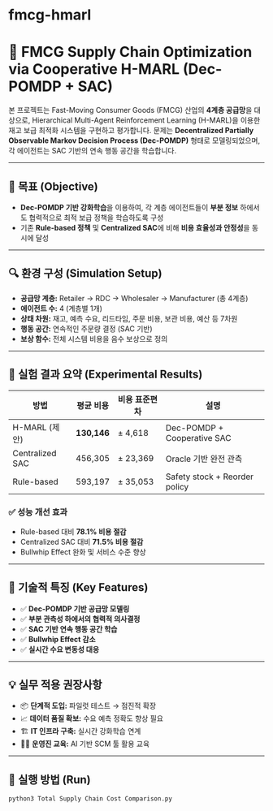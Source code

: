 # fmcg-hmarl
# 🧠 FMCG Supply Chain Optimization via Cooperative H-MARL (Dec-POMDP + SAC)

본 프로젝트는 Fast-Moving Consumer Goods (FMCG) 산업의 **4계층 공급망**을 대상으로, Hierarchical Multi-Agent Reinforcement Learning (H-MARL)을 이용한 재고 보급 최적화 시스템을 구현하고 평가합니다. 문제는 **Decentralized Partially Observable Markov Decision Process (Dec-POMDP)** 형태로 모델링되었으며, 각 에이전트는 SAC 기반의 연속 행동 공간을 학습합니다.

---

## 🎯 목표 (Objective)
- **Dec-POMDP 기반 강화학습**을 이용하여, 각 계층 에이전트들이 **부분 정보** 하에서도 협력적으로 최적 보급 정책을 학습하도록 구성
- 기존 **Rule-based 정책** 및 **Centralized SAC**에 비해 **비용 효율성과 안정성**을 동시에 달성

---

## 🔍 환경 구성 (Simulation Setup)
- **공급망 계층:** Retailer → RDC → Wholesaler → Manufacturer (총 4계층)
- **에이전트 수:** 4 (계층별 1개)
- **상태 차원:** 재고, 예측 수요, 리드타임, 주문 비용, 보관 비용, 예산 등 7차원
- **행동 공간:** 연속적인 주문량 결정 (SAC 기반)
- **보상 함수:** 전체 시스템 비용을 음수 보상으로 정의

---

## 🧪 실험 결과 요약 (Experimental Results)

| 방법             | 평균 비용 | 비용 표준편차 | 설명                           |
|------------------|-----------|----------------|--------------------------------|
| H-MARL (제안)    | **130,146** | ± 4,618       | Dec-POMDP + Cooperative SAC    |
| Centralized SAC  | 456,305   | ± 23,369      | Oracle 기반 완전 관측          |
| Rule-based       | 593,197   | ± 35,053      | Safety stock + Reorder policy |

### ✅ 성능 개선 효과
- Rule-based 대비 **78.1% 비용 절감**
- Centralized SAC 대비 **71.5% 비용 절감**
- Bullwhip Effect 완화 및 서비스 수준 향상

---

## 📌 기술적 특징 (Key Features)
- ✅ **Dec-POMDP 기반 공급망 모델링**
- ✅ **부분 관측성 하에서의 협력적 의사결정**
- ✅ **SAC 기반 연속 행동 공간 학습**
- ✅ **Bullwhip Effect 감소**
- ✅ **실시간 수요 변동성 대응**

---

## 💡 실무 적용 권장사항
- 📦 **단계적 도입:** 파일럿 테스트 → 점진적 확장
- 📈 **데이터 품질 확보:** 수요 예측 정확도 향상 필요
- 🏗️ **IT 인프라 구축:** 실시간 강화학습 연계
- 👩‍🏫 **운영진 교육:** AI 기반 SCM 툴 활용 교육

---

## 🧰 실행 방법 (Run)

```bash
python3 Total Supply Chain Cost Comparison.py
